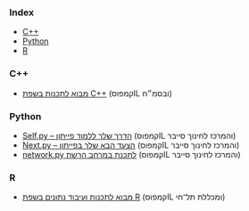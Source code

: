 ### Index

* [C++](#cpp)
* [Python](#python)
* [R](#r)


### <a id="cpp"></a>C++

* [מבוא לתכנות בשפת C++](https://campus.gov.il/course/course-v1-basmach-pc264/) (קמפוסIL ובסמ״ח)


### Python

* [Self.py – הדרך שלך ללמוד פייתון](https://campus.gov.il/course/course-v1-cs-gov_cs_selfpy101/) (קמפוסIL והמרכז לחינוך סייבר)
* [Next.py – הצעד הבא שלך בפייתון](https://campus.gov.il/course/course-v1-cs-gov-cs-nextpy102/) (קמפוסIL והמרכז לחינוך סייבר)
* [network.py לתכנת במרחב הרשת](https://campus.gov.il/course/cs-gov-cs-networkpy103-2020-1/) (קמפוסIL והמרכז לחינוך סייבר)


### R

* [מבוא לתכנות ועיבוד נתונים בשפת R](https://campus.gov.il/course/telhai-acd-rfp4-telhai-r/) (קמפוסIL ומכללת תל־חי)
